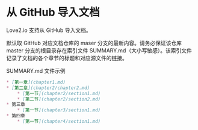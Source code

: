 # 从 GitHub 导入文档

Love2.io 支持从 GitHub 导入文档。

默认取 GitHub 对应文档仓库的 maser 分支的最新内容。请务必保证该仓库 master 分支的根目录存在索引文件 SUMMARY.md（大小写敏感）。该索引文件记录了文档的各个章节的标题和对应源文件的链接。

SUMMARY.md 文件示例

```Markdown
* [第一章](chapter1.md)
* [第二章](chapter2/chapter2.md)
	* [第一节](chapter2/section1.md)
	* [第二节](chapter2/section2.md)
* 第三章
	* [第一节](chapter3/section1.md)
* 第四章
	* [第一节](chapter4/section1.md)
```